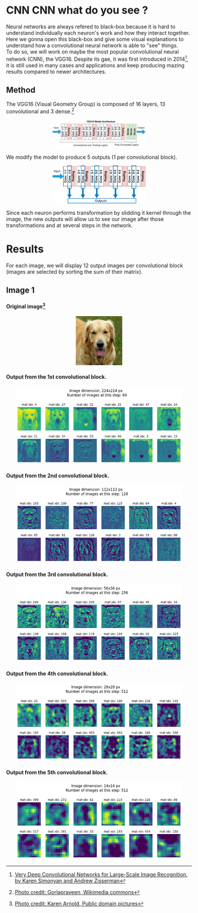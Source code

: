 # CNN CNN what do you see ?

Neural networks are always refered to black-box because it is hard to understand individually each neuron's work and how they interact together.<br/>
Here we gonna open this black-box and give some visual explanations to understand how a convolutional neural network is able to "see" things.<br/>
To do so, we will work on maybe the most popular convolutional neural network (CNN), the VGG16. Despite its gae, it was first introduced in 2014[^1], it is still used in many cases and applications and keep producing mazing results compared to newer architectures.


## Method

The VGG16 (Visual Geometry Group) is composed of 16 layers, 13 convolutional and 3 dense.[^2] 

<p align=center>
  <img src="https://github.com/AlexandreLarget/CNN_what_do_you_see/blob/main/image/VGG16.png?raw=true" width="50%" height="50%">
</p>
  
We modify the model to produce 5 outputs (1 per convolutional block).

<p align=center>
  <img src="https://github.com/AlexandreLarget/CNN_what_do_you_see/blob/main/image/layer_ouputs.png?raw=true" width="50%" height="50%">
</p>

Since each neuron performs transformation by slidding it kernel through the image, the new outputs will allow us to see our image after those transformations and at several steps in the network.
  
  
# Results

For each image, we will display 12 output images per convolutional block (images are selected by sorting the sum of their matrix).

## Image 1

#### Original image[^3] 
<p align=center>
<img src="https://github.com/AlexandreLarget/CNN_what_do_you_see/blob/main/image/golden.jpg?raw=true" width="25%" height="25%">
</p>

#### Output from the 1st convolutional block.
<p align=center>
<img src="https://github.com/AlexandreLarget/CNN_what_do_you_see/blob/main/image/golden_model1_img_dim_224_224_12.png?raw=true" width="90%" height="90%">
</p>

#### Output from the 2nd convolutional block.
<p align=center>
<img src="https://github.com/AlexandreLarget/CNN_what_do_you_see/blob/main/image/golden_model1_img_dim_112_112_12.png?raw=true" width="90%" height="90%">
</p>

#### Output from the 3rd convolutional block.
<p align=center>
<img src="https://github.com/AlexandreLarget/CNN_what_do_you_see/blob/main/image/golden_model1_img_dim_56_56_12.png?raw=true" width="90%" height="90%">
</p>

#### Output from the 4th convolutional block.
<p align=center>
<img src="https://github.com/AlexandreLarget/CNN_what_do_you_see/blob/main/image/golden_model1_img_dim_28_28_12.png?raw=true" width="90%" height="90%">
</p>

#### Output from the 5th convolutional block.
<p align=center>
<img src="https://github.com/AlexandreLarget/CNN_what_do_you_see/blob/main/image/golden_model1_img_dim_14_14_12.png?raw=true" width="90%" height="90%">
</p>


[^1]: [Very Deep Convolutional Networks for Large-Scale Image Recognition, by Karen Simonyan and Andrew Zisserman](https://arxiv.org/abs/1409.1556)
[^2]: [Photo credit: Gorlapraveen, Wikimedia commons](https://commons.wikimedia.org/wiki/File:VGG16.png)
[^3]: [Photo credit: Karen Arnold, Public domain pictures](https://www.publicdomainpictures.net/en/view-image.php?image=437858&picture=golden-retriever-dog)
